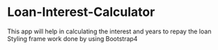 # Loan-Interest-Calculator
This app will help in calculating the interest and years to repay the loan 
Styling frame work done by using Bootstrap4 
